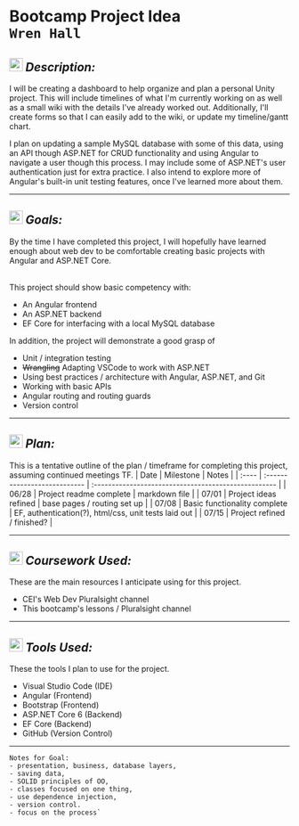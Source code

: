 # **Bootcamp Project Idea** <br>`Wren Hall`

## <img src="https://raw.githubusercontent.com/FortAwesome/Font-Awesome/6.x/svgs/regular/clipboard.svg"  height="24px"> **_Description:_** 

I will be creating a dashboard to help organize and plan a personal Unity project. This will include timelines of what I'm currently working on as well as a small wiki with the details I've already worked out. Additionally, I'll create forms so that I can easily add to the wiki, or update my timeline/gantt chart.

I plan on updating a sample MySQL database with some of this data, using an API though ASP.NET for CRUD functionality and using Angular to navigate a user though this process. I may include some of ASP.NET's user authentication just for extra practice. I also intend to explore more of Angular's built-in unit testing features, once I've learned more about them.

---

## <img src="https://raw.githubusercontent.com/FortAwesome/Font-Awesome/6.x/svgs/solid/star.svg"  height="24px"> **_Goals:_**

By the time I have completed this project, I will hopefully have learned enough about web dev to be comfortable creating basic projects with Angular and ASP.NET Core. <br><br>

This project should show basic competency with:

- An Angular frontend
- An ASP.NET backend
- EF Core for interfacing with a local MySQL database

In addition, the project will demonstrate a good grasp of

- Unit / integration testing
- ~~Wrangling~~ Adapting VSCode to work with ASP.NET
- Using best practices / architecture with Angular, ASP.NET, and Git
- Working with basic APIs
- Angular routing and routing guards
- Version control

---

## <img src="https://raw.githubusercontent.com/FortAwesome/Font-Awesome/6.x/svgs/regular/compass.svg"  height="24px"> **_Plan:_**

This is a tentative outline of the plan / timeframe for completing this project, assuming continued meetings TF.
| Date | Milestone | Notes |
| :---- | :--------------------------- | :--------------------------------------------------- |
| 06/28 | Project readme complete | markdown file |
| 07/01 | Project ideas refined | base pages / routing set up |
| 07/08 | Basic functionality complete | EF, authentication(?), html/css, unit tests laid out |
| 07/15 | Project refined / finished? |

---

## <img src="https://raw.githubusercontent.com/FortAwesome/Font-Awesome/6.x/svgs/solid/book.svg"  height="24px"> **_Coursework Used:_**

These are the main resources I anticipate using for this project.

- CEI's Web Dev Pluralsight channel
- This bootcamp's lessons / Pluralsight channel

---

## <img src="https://raw.githubusercontent.com/FortAwesome/Font-Awesome/6.x/svgs/solid/computer.svg"  height="24px"> **_Tools Used:_**

These the tools I plan to use for the project.

- Visual Studio Code (IDE)
- Angular (Frontend)
- Bootstrap (Frontend)
- ASP.NET Core 6 (Backend)
- EF Core (Backend)
- GitHub (Version Control)

---

    Notes for Goal:
    - presentation, business, database layers,
    - saving data,
    - SOLID principles of OO,
    - classes focused on one thing,
    - use dependence injection,
    - version control.
    - focus on the process`
